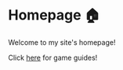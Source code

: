 # Homepage :house:

Welcome to my site's homepage!

Click [here](./game-guides.md) for game guides!
